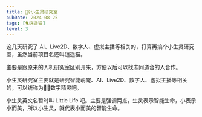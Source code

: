 ```yaml
---
title: 🧚‍♀️小生灵研究室
pubDate: 2024-08-25
tags: [🐈逍遥猫]
level: 3
---
```


这几天研究了 AI、Live2D、数字人、虚拟主播等相关的，打算再搞个小生灵研究室，虽然当前项目名还叫逍遥猫。

主要是跟原来的人机研究室区别开来，方便以后可以找志同道合的人合作。

小生灵研究室主要就是研究智能萌宠、AI、Live2D、数字人、虚拟主播等相关的，可以统称为🧚‍♀️数字精灵吧。

小生灵英文名暂时叫 Little Life 吧。主要是强调两点，生灵表示智能生命，小表示小而美，所以小生灵，就代表小而美的智能生命。
